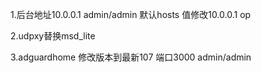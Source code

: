 
1.后台地址10.0.0.1 admin/admin 默认hosts 值修改10.0.0.1 op

2.udpxy替换msd_lite

3.adguardhome 修改版本到最新107 端口3000 admin/admin
